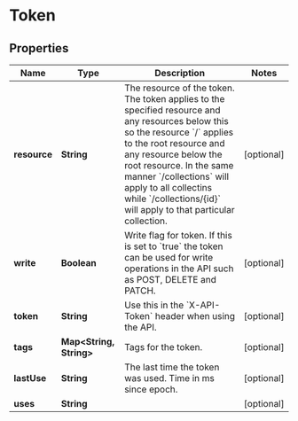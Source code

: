 

# Token


## Properties

Name | Type | Description | Notes
------------ | ------------- | ------------- | -------------
**resource** | **String** | The resource of the token.  The token applies to the specified resource and any resources below this so the resource &#x60;/&#x60; applies to the root resource and any resource below the root resource. In the same manner &#x60;/collections&#x60; will apply to all collectins while &#x60;/collections/{id}&#x60; will apply to that particular collection. |  [optional]
**write** | **Boolean** | Write flag for token.  If this is set to &#x60;true&#x60; the token can be used for write operations in the API such as POST, DELETE and PATCH. |  [optional]
**token** | **String** | Use this in the &#x60;X-API-Token&#x60; header when using the API. |  [optional]
**tags** | **Map&lt;String, String&gt;** | Tags for the token. |  [optional]
**lastUse** | **String** | The last time the token was used. Time in ms since epoch. |  [optional]
**uses** | **String** |  |  [optional]



